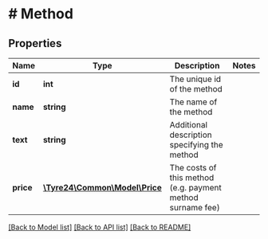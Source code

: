 # # Method

## Properties

Name | Type | Description | Notes
------------ | ------------- | ------------- | -------------
**id** | **int** | The unique id of the method |
**name** | **string** | The name of the method |
**text** | **string** | Additional description specifying the method |
**price** | [**\Tyre24\Common\Model\Price**](.md) | The costs of this method (e.g. payment method surname fee) |

[[Back to Model list]](../../README.md#models) [[Back to API list]](../../README.md#endpoints) [[Back to README]](../../README.md)
